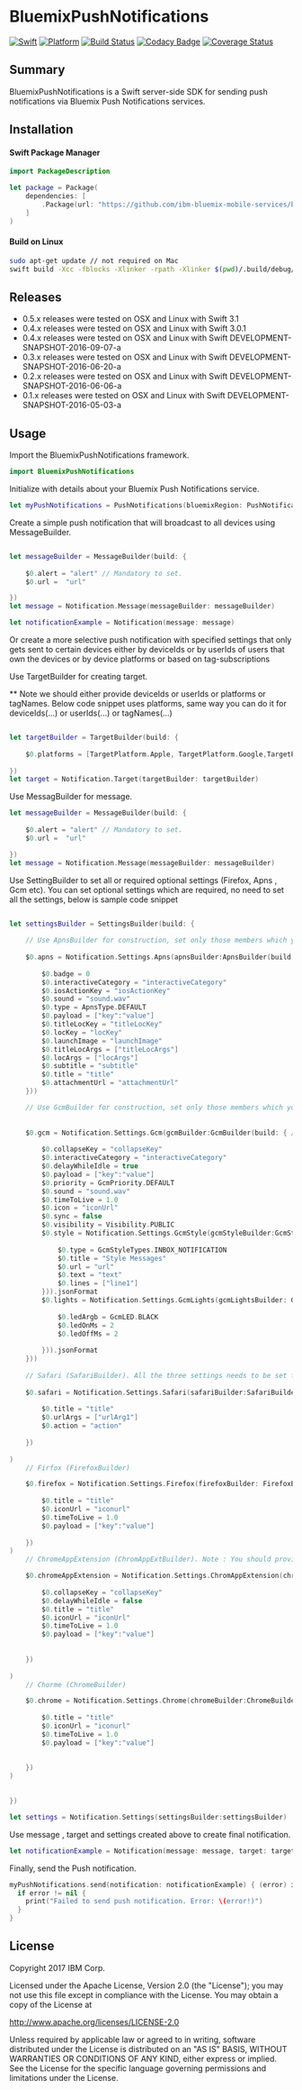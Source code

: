 # BluemixPushNotifications

[![Swift][swift-badge]][swift-url]
[![Platform][platform-badge]][platform-url]
[![Build Status](https://travis-ci.org/ibm-bluemix-mobile-services/bms-pushnotifications-serversdk-swift.svg)](https://travis-ci.org/ibm-bluemix-mobile-services/bms-pushnotifications-serversdk-swift)
[![Codacy Badge](https://api.codacy.com/project/badge/Grade/51d26cb37b4d474887087d455a311a43)](https://www.codacy.com/app/ibm-bluemix-mobile-services/bms-pushnotifications-serversdk-swift?utm_source=github.com&amp;utm_medium=referral&amp;utm_content=ibm-bluemix-mobile-services/bms-pushnotifications-serversdk-swift&amp;utm_campaign=Badge_Grade)
[![Coverage Status](https://coveralls.io/repos/github/ibm-bluemix-mobile-services/bms-pushnotifications-serversdk-swift/badge.svg?branch=development)](https://coveralls.io/github/ibm-bluemix-mobile-services/bms-pushnotifications-serversdk-swift?branch=development)

## Summary

BluemixPushNotifications is a Swift server-side SDK for sending push notifications via Bluemix Push Notifications services.

## Installation

#### Swift Package Manager

```swift
import PackageDescription

let package = Package(
    dependencies: [
        .Package(url: "https://github.com/ibm-bluemix-mobile-services/bluemix-pushnotifications-swift-sdk.git", majorVersion: 0, minor: 5)
	]
)
```

#### Build on Linux

```bash
sudo apt-get update // not required on Mac
swift build -Xcc -fblocks -Xlinker -rpath -Xlinker $(pwd)/.build/debug/
```

## Releases

* 0.5.x releases were tested on OSX and Linux with Swift 3.1
* 0.4.x releases were tested on OSX and Linux with Swift 3.0.1
* 0.4.x releases were tested on OSX and Linux with Swift DEVELOPMENT-SNAPSHOT-2016-09-07-a
* 0.3.x releases were tested on OSX and Linux with Swift DEVELOPMENT-SNAPSHOT-2016-06-20-a
* 0.2.x releases were tested on OSX and Linux with Swift DEVELOPMENT-SNAPSHOT-2016-06-06-a
* 0.1.x releases were tested on OSX and Linux with Swift DEVELOPMENT-SNAPSHOT-2016-05-03-a

## Usage

Import the BluemixPushNotifications framework.

```swift
import BluemixPushNotifications
```

Initialize with details about your Bluemix Push Notifications service.

```swift
let myPushNotifications = PushNotifications(bluemixRegion: PushNotifications.Region.US_SOUTH, bluemixAppGuid: "your-bluemix-app-guid", bluemixAppSecret: "your-push-service-appSecret") 
```

Create a simple push notification that will broadcast to all devices using MessageBuilder.
```swift

let messageBuilder = MessageBuilder(build: {
    
    $0.alert = "alert" // Mandatory to set.
    $0.url =  "url"

})
let message = Notification.Message(messageBuilder: messageBuilder)

let notificationExample = Notification(message: message)

```

Or create a more selective push notification with specified settings that only gets sent to certain devices either by deviceIds or by userIds of users that own the devices or by device platforms or based on tag-subscriptions 


Use TargetBuilder for creating target.

** Note we should either provide deviceIds or userIds or platforms or tagNames.
Below code snippet uses platforms, same way you can do it for deviceIds(...) or userIds(...) or tagNames(...)
```swift

let targetBuilder = TargetBuilder(build: {
    
    $0.platforms = [TargetPlatform.Apple, TargetPlatform.Google,TargetPlatform.WebChrome, TargetPlatform.WebFirefox, TargetPlatform.WebSafari, TargetPlatform.AppextChrome, ]
    
})
let target = Notification.Target(targetBuilder: targetBuilder)
```
Use MessagBuilder for message.
```swift
let messageBuilder = MessageBuilder(build: {
    
    $0.alert = "alert" // Mandatory to set.
    $0.url =  "url"

})
let message = Notification.Message(messageBuilder: messageBuilder)

```

Use SettingBuilder to set all or required optional settings (Firefox, Apns , Gcm etc). You can set optional settings which are required, no need to set all the settings, below is sample code snippet
```swift

let settingsBuilder = SettingsBuilder(build: {
    
    // Use ApnsBuilder for construction, set only those members which you required and pass it as a parameter. Many new attributes added as shown below :
    
    $0.apns = Notification.Settings.Apns(apnsBuilder:ApnsBuilder(build: { // Passing  ApnsBuilder to set Apns Settings
        
        $0.badge = 0
        $0.interactiveCategory = "interactiveCategory"
        $0.iosActionKey = "iosActionKey"
        $0.sound = "sound.wav"
        $0.type = ApnsType.DEFAULT
        $0.payload = ["key":"value"]
        $0.titleLocKey = "titleLocKey"
        $0.locKey = "locKey"
        $0.launchImage = "launchImage"
        $0.titleLocArgs = ["titleLocArgs"]
        $0.locArgs = ["locArgs"]
        $0.subtitle = "subtitle"
        $0.title = "title"
        $0.attachmentUrl = "attachmentUrl"
    }))

    // Use GcmBuilder for construction, set only those members which you required and pass it as a parameter. Many new attributes added out of which style and lights attributes you need to construct as a json. usage in shown below :
    
    
    $0.gcm = Notification.Settings.Gcm(gcmBuilder:GcmBuilder(build: { // Passing GcmBuilder builder to set Gcm Settings.
        
        $0.collapseKey = "collapseKey"
        $0.interactiveCategory = "interactiveCategory"
        $0.delayWhileIdle = true
        $0.payload = ["key":"value"]
        $0.priority = GcmPriority.DEFAULT
        $0.sound = "sound.wav"
        $0.timeToLive = 1.0
        $0.icon = "iconUrl"
        $0.sync = false
        $0.visibility = Visibility.PUBLIC
        $0.style = Notification.Settings.GcmStyle(gcmStyleBuilder:GcmStyleBuilder(build: { // Contruction of style json using GcmStyleBuilder and passing it to GcmSyle.
            
            $0.type = GcmStyleTypes.INBOX_NOTIFICATION
            $0.title = "Style Messages"
            $0.url = "url"
            $0.text = "text"
            $0.lines = ["line1"]
        })).jsonFormat
        $0.lights = Notification.Settings.GcmLights(gcmLightsBuilder: GcmLightsBuilder(build:{ // Construction of lights json using GcmLightsBuilder and passing it to GcmLights.
            
            $0.ledArgb = GcmLED.BLACK
            $0.ledOnMs = 2
            $0.ledOffMs = 2
            
        })).jsonFormat
    }))
    
    // Safari (SafariBuilder). All the three settings needs to be set for Safari.
    
    $0.safari = Notification.Settings.Safari(safariBuilder:SafariBuilder(build: { // Passing SafariBuilder to set safari settings.
        
        $0.title = "title"
        $0.urlArgs = ["urlArg1"]
        $0.action = "action"
        
    })
        
)
    // Firfox (FirefoxBuilder)

    $0.firefox = Notification.Settings.Firefox(firefoxBuilder: FirefoxBuilder(build: { // Passing FirefoxBuilder to set firefox settings
        
        $0.title = "title"
        $0.iconUrl = "iconurl"
        $0.timeToLive = 1.0
        $0.payload = ["key":"value"]
        
    })
)
    // ChromeAppExtension (ChromAppExtBuilder). Note : You should provide valid icon url or else notification would not work for ChromeAppExtension.

    $0.chromeAppExtension = Notification.Settings.ChromAppExtension(chromeAppExtBuilder:ChromAppExtBuilder(build: { // Passing ChromeAppExtBuilder to set chromeApp Settings
        
        $0.collapseKey = "collapseKey"
        $0.delayWhileIdle = false
        $0.title = "title"
        $0.iconUrl = "iconUrl"
        $0.timeToLive = 1.0
        $0.payload = ["key":"value"]
        
        
    })
        
)
    // Chorme (ChromeBuilder)

    $0.chrome = Notification.Settings.Chrome(chromeBuilder:ChromeBuilder(build: { // Passing ChromeBuilder to set Chrome Settings
        
        $0.title = "title"
        $0.iconUrl = "iconurl"
        $0.timeToLive = 1.0
        $0.payload = ["key":"value"]
        
        
    })
)

    
}) 

let settings = Notification.Settings(settingsBuilder:settingsBuilder)

```
Use message , target and settings created above to create final notification.

```swift
let notificationExample = Notification(message: message, target: target, settings:settings)
```

Finally, send the Push notification.

```swift
myPushNotifications.send(notification: notificationExample) { (error) in
  if error != nil {
    print("Failed to send push notification. Error: \(error!)")
  }
}
```

## License

Copyright 2017 IBM Corp.

Licensed under the Apache License, Version 2.0 (the "License");
you may not use this file except in compliance with the License.
You may obtain a copy of the License at

http://www.apache.org/licenses/LICENSE-2.0

Unless required by applicable law or agreed to in writing, software
distributed under the License is distributed on an "AS IS" BASIS,
WITHOUT WARRANTIES OR CONDITIONS OF ANY KIND, either express or implied.
See the License for the specific language governing permissions and
limitations under the License.

[swift-badge]: https://img.shields.io/badge/Swift-3.0-orange.svg
[swift-url]: https://swift.org
[platform-badge]: https://img.shields.io/badge/Platforms-OS%20X%20--%20Linux-lightgray.svg
[platform-url]: https://swift.org
